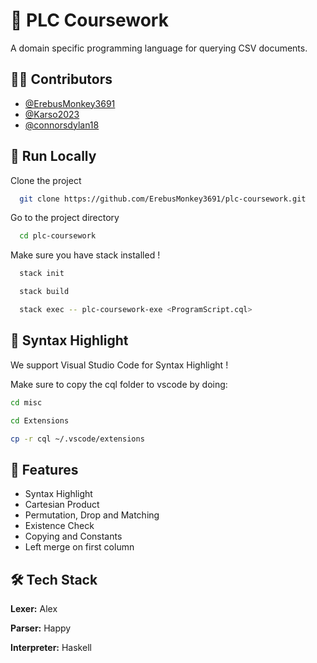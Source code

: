
# 🥸 PLC Coursework 

A domain specific programming language for querying CSV documents. 


## 😶‍🌫️ Contributors 

- [@ErebusMonkey3691](https://github.com/ErebusMonkey3691)
- [@Karso2023](https://github.com/Karso2023)
- [@connorsdylan18](https://github.com/connorsdylan18)


## 🚀 Run Locally 

Clone the project

```bash
  git clone https://github.com/ErebusMonkey3691/plc-coursework.git
```

Go to the project directory

```bash
  cd plc-coursework
```
Make sure you have stack installed !

```bash
  stack init
```
```bash
  stack build
```
```bash
  stack exec -- plc-coursework-exe <ProgramScript.cql>
```


## 💅 Syntax Highlight

We support Visual Studio Code for Syntax Highlight !

Make sure to copy the cql folder to vscode by doing:

```Bash
cd misc
```

```Bash
cd Extensions
```

```Bash
cp -r cql ~/.vscode/extensions
```

## 🙂 Features 

- Syntax Highlight 
- Cartesian Product
- Permutation, Drop and Matching
- Existence Check
- Copying and Constants
- Left merge on first column


## 🛠️ Tech Stack 

**Lexer:** Alex

**Parser:** Happy

**Interpreter:** Haskell



